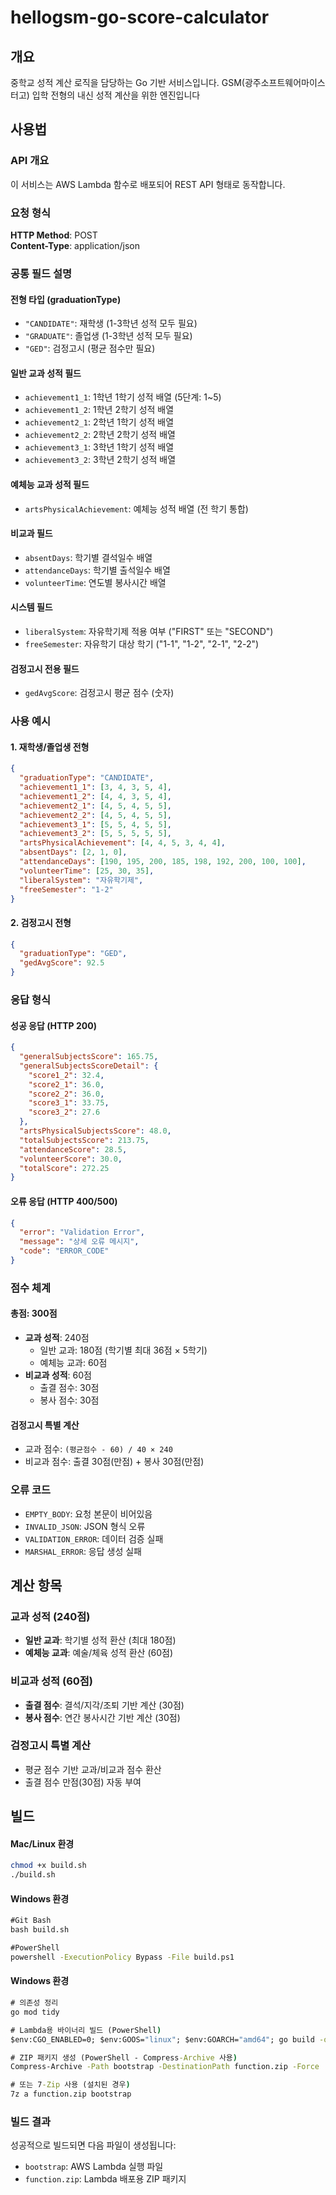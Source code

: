 # hellogsm-go-score-calculator

## 개요
중학교 성적 계산 로직을 담당하는 Go 기반 서비스입니다.
GSM(광주소프트웨어마이스터고) 입학 전형의 내신 성적 계산을 위한 엔진입니다

## 사용법

### API 개요
이 서비스는 AWS Lambda 함수로 배포되어 REST API 형태로 동작합니다.

### 요청 형식
**HTTP Method**: POST  
**Content-Type**: application/json

### 공통 필드 설명

#### 전형 타입 (graduationType)
- `"CANDIDATE"`: 재학생 (1-3학년 성적 모두 필요)
- `"GRADUATE"`: 졸업생 (1-3학년 성적 모두 필요)  
- `"GED"`: 검정고시 (평균 점수만 필요)

#### 일반 교과 성적 필드
- `achievement1_1`: 1학년 1학기 성적 배열 (5단계: 1~5)
- `achievement1_2`: 1학년 2학기 성적 배열
- `achievement2_1`: 2학년 1학기 성적 배열
- `achievement2_2`: 2학년 2학기 성적 배열
- `achievement3_1`: 3학년 1학기 성적 배열
- `achievement3_2`: 3학년 2학기 성적 배열

#### 예체능 교과 성적 필드
- `artsPhysicalAchievement`: 예체능 성적 배열 (전 학기 통합)

#### 비교과 필드
- `absentDays`: 학기별 결석일수 배열
- `attendanceDays`: 학기별 출석일수 배열  
- `volunteerTime`: 연도별 봉사시간 배열

#### 시스템 필드
- `liberalSystem`: 자유학기제 적용 여부 ("FIRST" 또는 "SECOND")
- `freeSemester`: 자유학기 대상 학기 ("1-1", "1-2", "2-1", "2-2")

#### 검정고시 전용 필드
- `gedAvgScore`: 검정고시 평균 점수 (숫자)

### 사용 예시

#### 1. 재학생/졸업생 전형

```json
{
  "graduationType": "CANDIDATE",
  "achievement1_1": [3, 4, 3, 5, 4],
  "achievement1_2": [4, 4, 3, 5, 4],
  "achievement2_1": [4, 5, 4, 5, 5],
  "achievement2_2": [4, 5, 4, 5, 5],
  "achievement3_1": [5, 5, 4, 5, 5],
  "achievement3_2": [5, 5, 5, 5, 5],
  "artsPhysicalAchievement": [4, 4, 5, 3, 4, 4],
  "absentDays": [2, 1, 0],
  "attendanceDays": [190, 195, 200, 185, 198, 192, 200, 100, 100],
  "volunteerTime": [25, 30, 35],
  "liberalSystem": "자유학기제",
  "freeSemester": "1-2"
}
```

#### 2. 검정고시 전형

```json
{
  "graduationType": "GED",
  "gedAvgScore": 92.5
}
```

### 응답 형식

#### 성공 응답 (HTTP 200)
```json
{
  "generalSubjectsScore": 165.75,
  "generalSubjectsScoreDetail": {
    "score1_2": 32.4,
    "score2_1": 36.0,
    "score2_2": 36.0,
    "score3_1": 33.75,
    "score3_2": 27.6
  },
  "artsPhysicalSubjectsScore": 48.0,
  "totalSubjectsScore": 213.75,
  "attendanceScore": 28.5,
  "volunteerScore": 30.0,
  "totalScore": 272.25
}
```

#### 오류 응답 (HTTP 400/500)
```json
{
  "error": "Validation Error",
  "message": "상세 오류 메시지",
  "code": "ERROR_CODE"
}
```

### 점수 체계

#### 총점: 300점
- **교과 성적**: 240점
  - 일반 교과: 180점 (학기별 최대 36점 × 5학기)
  - 예체능 교과: 60점
- **비교과 성적**: 60점
  - 출결 점수: 30점
  - 봉사 점수: 30점

#### 검정고시 특별 계산
- 교과 점수: `(평균점수 - 60) / 40 × 240`
- 비교과 점수: 출결 30점(만점) + 봉사 30점(만점)

### 오류 코드
- `EMPTY_BODY`: 요청 본문이 비어있음
- `INVALID_JSON`: JSON 형식 오류
- `VALIDATION_ERROR`: 데이터 검증 실패
- `MARSHAL_ERROR`: 응답 생성 실패

## 계산 항목
### 교과 성적 (240점)
- **일반 교과**: 학기별 성적 환산 (최대 180점)
- **예체능 교과**: 예술/체육 성적 환산 (60점)

### 비교과 성적 (60점)  
- **출결 점수**: 결석/지각/조퇴 기반 계산 (30점)
- **봉사 점수**: 연간 봉사시간 기반 계산 (30점)

### 검정고시 특별 계산
- 평균 점수 기반 교과/비교과 점수 환산
- 출결 점수 만점(30점) 자동 부여

## 빌드

#### Mac/Linux 환경
```bash
chmod +x build.sh
./build.sh
```

#### Windows 환경
```cmd
#Git Bash
bash build.sh

#PowerShell
powershell -ExecutionPolicy Bypass -File build.ps1
```

#### Windows 환경
```cmd
# 의존성 정리
go mod tidy

# Lambda용 바이너리 빌드 (PowerShell)
$env:CGO_ENABLED=0; $env:GOOS="linux"; $env:GOARCH="amd64"; go build -o bootstrap main.go

# ZIP 패키지 생성 (PowerShell - Compress-Archive 사용)
Compress-Archive -Path bootstrap -DestinationPath function.zip -Force

# 또는 7-Zip 사용 (설치된 경우)
7z a function.zip bootstrap
```

### 빌드 결과
성공적으로 빌드되면 다음 파일이 생성됩니다:
- `bootstrap`: AWS Lambda 실행 파일
- `function.zip`: Lambda 배포용 ZIP 패키지
